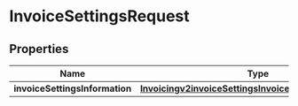 
# InvoiceSettingsRequest

## Properties
Name | Type | Description | Notes
------------ | ------------- | ------------- | -------------
**invoiceSettingsInformation** | [**Invoicingv2invoiceSettingsInvoiceSettingsInformation**](Invoicingv2invoiceSettingsInvoiceSettingsInformation.md) |  |  [optional]



